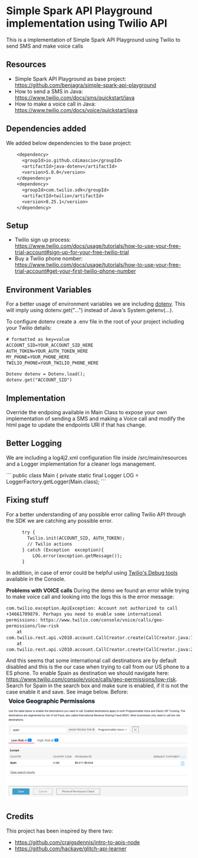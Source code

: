 # Simple Spark API Playground implementation using Twilio API

This is a implementation of Simple Spark API Playground using Twilio to send SMS and make voice calls

## Resources
* Simple Spark API Playground as base project: https://github.com/benjagra/simple-spark-api-playground
* How to send a SMS in Java: https://www.twilio.com/docs/sms/quickstart/java
* How to make a voice call in Java: https://www.twilio.com/docs/voice/quickstart/java

## Dependencies added
We added below dependencies to the base project:
```
    <dependency>
      <groupId>io.github.cdimascio</groupId>
      <artifactId>java-dotenv</artifactId>
      <version>5.0.0</version>
    </dependency>
    <dependency>
      <groupId>com.twilio.sdk</groupId>
      <artifactId>twilio</artifactId>
      <version>8.25.1</version>
    </dependency>
```

## Setup
* Twilio sign up process: https://www.twilio.com/docs/usage/tutorials/how-to-use-your-free-trial-account#sign-up-for-your-free-twilio-trial
* Buy a Twilio phone nomber: https://www.twilio.com/docs/usage/tutorials/how-to-use-your-free-trial-account#get-your-first-twilio-phone-number

## Environment Variables 
For a better usage of environment variables we are including [dotenv](https://github.com/cdimascio/dotenv-java). This will imply using dotenv.get("...") instead of Java's System.getenv(...). 

To configure dotenv create a .env file in the root of your project including your Twilio details:
```
# formatted as key=value
ACCOUNT_SID=YOUR_ACCOUNT_SID_HERE
AUTH_TOKEN=YOUR_AUTH_TOKEN_HERE
MY_PHONE=YOUR_PHONE_HERE
TWILIO_PHONE=YOUR_TWILIO_PHONE_HERE
```
```
Dotenv dotenv = Dotenv.load();
dotenv.get("ACCOUNT_SID")
```

## Implementation
Override the endpoing available in Main Class to expose your own implementation of sending a SMS and making a Voice call and modify the html page to update the endpoints URI if that has change.

## Better Logging
We are including a log4j2.xml configuration file inside /src/main/resources and a Logger implementation for a cleaner logs management.

´´´
public class Main {
  private static final Logger LOG = LoggerFactory.getLogger(Main.class);
´´´

## Fixing stuff
For a better understanding of any possible error calling Twilio API through the SDK we are catching any possible error.
```
      try {
        Twilio.init(ACCOUNT_SID, AUTH_TOKEN);
        // Twilio actions
      } catch (Exception  exception){
          LOG.error(exception.getMessage());
      }
```
In addition, in case of error could be helpful using [Twilio's Debug tools](https://www.twilio.com/docs/sms/debugging-tools#how-to-use-the-twilio-error-logs) available in the Console.

**Problems with VOICE calls**
During the demo we found an error while trying to make voice call and looking into the logs this is the error message:
```
com.twilio.exception.ApiException: Account not authorized to call +34661709879. Perhaps you need to enable some international permissions: https://www.twilio.com/console/voice/calls/geo-permissions/low-risk
	at com.twilio.rest.api.v2010.account.CallCreator.create(CallCreator.java:761)
	at com.twilio.rest.api.v2010.account.CallCreator.create(CallCreator.java:26)
```

And this seems that some international call destinations are by default disabled and this is the our case when trying to call from our US phone to a ES phone. To enable Spain as destination we should navigate here: https://www.twilio.com/console/voice/calls/geo-permissions/low-risk. Search for Spain in the search box and make sure is enabled, if it is not the case enable it and save. See image below.
Before:
![Enable Spain](enable-spain.png)

## Credits
This project has been inspired by there two:
* https://github.com/craigsdennis/intro-to-apis-node
* https://github.com/hackaye/glitch-api-learner
